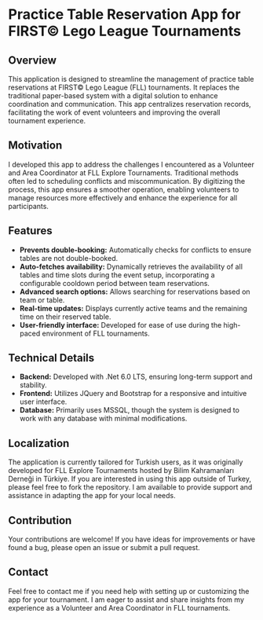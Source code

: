 # Practice Table Reservation App for FIRST© Lego League Tournaments

## Overview
This application is designed to streamline the management of practice table reservations at FIRST© Lego League (FLL) tournaments. It replaces the traditional paper-based system with a digital solution to enhance coordination and communication. This app centralizes reservation records, facilitating the work of event volunteers and improving the overall tournament experience.

## Motivation
I developed this app to address the challenges I encountered as a Volunteer and Area Coordinator at FLL Explore Tournaments. Traditional methods often led to scheduling conflicts and miscommunication. By digitizing the process, this app ensures a smoother operation, enabling volunteers to manage resources more effectively and enhance the experience for all participants.

## Features
- **Prevents double-booking:** Automatically checks for conflicts to ensure tables are not double-booked.
- **Auto-fetches availability:** Dynamically retrieves the availability of all tables and time slots during the event setup, incorporating a configurable cooldown period between team reservations.
- **Advanced search options:** Allows searching for reservations based on team or table.
- **Real-time updates:** Displays currently active teams and the remaining time on their reserved table.
- **User-friendly interface:** Developed for ease of use during the high-paced environment of FLL tournaments.

## Technical Details
- **Backend:** Developed with .Net 6.0 LTS, ensuring long-term support and stability.
- **Frontend:** Utilizes JQuery and Bootstrap for a responsive and intuitive user interface.
- **Database:** Primarily uses MSSQL, though the system is designed to work with any database with minimal modifications.

## Localization
The application is currently tailored for Turkish users, as it was originally developed for FLL Explore Tournaments hosted by Bilim Kahramanları Derneği in Türkiye. If you are interested in using this app outside of Turkey, please feel free to fork the repository. I am available to provide support and assistance in adapting the app for your local needs.

## Contribution
Your contributions are welcome! If you have ideas for improvements or have found a bug, please open an issue or submit a pull request.

## Contact
Feel free to contact me if you need help with setting up or customizing the app for your tournament. I am eager to assist and share insights from my experience as a Volunteer and Area Coordinator in FLL tournaments.
